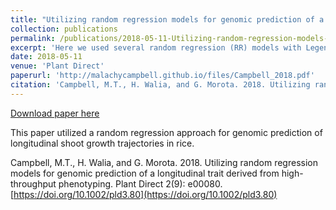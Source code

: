 ```yaml
---
title: "Utilizing random regression models for genomic prediction of a longitudinal trait derived from high-throughput phenotyping"
collection: publications
permalink: /publications/2018-05-11-Utilizing-random-regression-models-for-genomic-prediction-of-a-longitudinal-trait-derived-from-high-throughput-phenotyping
excerpt: 'Here we used several random regression (RR) models with Legendre polynomials for genomic prediction of shoot growth trajectories in rice (<i>Oryza sativa</i>).'
date: 2018-05-11
venue: 'Plant Direct'
paperurl: 'http://malachycampbell.github.io/files/Campbell_2018.pdf'
citation: 'Campbell, M.T., H. Walia, and G. Morota. 2018. Utilizing random regression models for genomic prediction of a longitudinal trait derived from high-throughput phenotyping. Plant Direct 2(9): e00080. [https://doi.org/10.1002/pld3.80](https://doi.org/10.1002/pld3.80)'
---
```


<a href='http://malachycampbell.github.io/files/Campbell_2018_PD.pdf'>Download paper here</a>

This paper utilized a random regression approach for genomic prediction of longitudinal shoot growth trajectories in rice.

Campbell, M.T., H. Walia, and G. Morota. 2018. Utilizing random regression models for genomic prediction of a longitudinal trait derived from high-throughput phenotyping. Plant Direct 2(9): e00080. [https://doi.org/10.1002/pld3.80](https://doi.org/10.1002/pld3.80)
